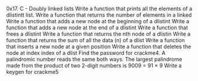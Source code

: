 0x17. C - Doubly linked lists
Write a function that prints all the elements of a dlistintt list.
Write a function that returns the number of elements in a linked
Write a function that adds a new node at the beginning of a dlistint
Write a function that adds a new node at the end of a dlistint
Write a function that frees a dlistint
Write a function that returns the nth node of a dlistin
Write a function that returns the sum of all the data (n) of a dlist
Write a function that inserts a new node at a given position
Write a function that deletes the node at index index of a dlist
Find the password for crackme4.
A palindromic number reads the same both ways. The largest palindrome
made from the product of two 2-digit numbers is 9009 = 91 × 9
Write a keygen for crackme5
